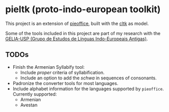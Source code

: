 # pieltk (proto-indo-european toolkit)

This project is an extension of [pieoffice](https://github.com/caiogeraldes/pieoffice),
built with the [cltk](https://github.com/cltk/cltk) as model.

Some of the tools included in this project are part of my research with the 
[GELIA-USP (Grupo de Estudos de Línguas Indo-Europeais Antigas)](https://geliea.fflch.usp.br/).

## TODOs

- Finish the Armenian Syllabify tool:
    - Include *proper* criteria of syllabification.
    - Include an option to add the *schwa* in sequences of consonants.
- Padronize the converter tools for most languages.
- Include alphabet information for the languages supported by `pieoffice`. Currently supported:
    - Armenian
    - Avestan

